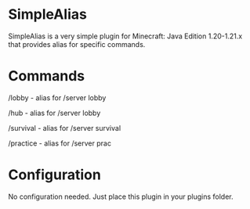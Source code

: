 # SimpleAlias
SimpleAlias is a very simple plugin for Minecraft: Java Edition 1.20-1.21.x that provides alias for specific commands.

# Commands
/lobby - alias for /server lobby

/hub - alias for /server lobby

/survival - alias for /server survival

/practice - alias for /server prac

# Configuration
No configuration needed. Just place this plugin in your plugins folder.

